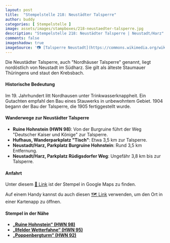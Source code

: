 ```yaml
---
layout: post
title:  "Stempelstelle 218: Neustädter Talsperre"
author: buddy
categories: [ Stempelstelle ]
image: assets/images/stampboxes/218-neustaedter-talsperre.jpg
description: "Stempelstelle 218: Neustädter Talsperre | Neustadt/Harz"
comments: false
imageshadow: true
imageSource: '📷 [Talsperre Neustadt](https://commons.wikimedia.org/wiki/File:Talsperre_Neustadt.jpg) von <a href="//commons.wikimedia.org/w/index.php?title=User:Xxschneider&amp;action=edit&amp;redlink=1" class="new" title="User:Xxschneider (page does not exist)">Xxschneider</a> unter Lizenz [CC BY 3.0](https://creativecommons.org/licenses/by/3.0)'
---
```


Die Neustädter Talsperre, auch "Nordhäuser Talsperre" genannt, liegt nordöstlich von Neustadt im Südharz. Sie gilt als älteste Staumauer Thüringens und staut den Krebsbach. 

#### Historische Bedeutung

Im 19. Jahrhundert litt Nordhausen unter Trinkwasserknappheit. Ein Gutachten empfahl den Bau eines Stauwerks in unbewohntem Gebiet. 1904 begann der Bau der Talsperre, die 1905 fertiggestellt wurde. 

#### Wanderwege zur Neustädter Talsperre

- **Ruine Hohnstein (HWN 98)**: Von der Burgruine führt der Weg "Deutscher Kaiser und Könige" zur Talsperre. 
- **Hufhaus, Wanderparkplatz "Tisch"**: Etwa 3,5 km zur Talsperre. 
- **Neustadt/Harz, Parkplatz Burgruine Hohnstein**: Rund 3,5 km Entfernung. 
- **Neustadt/Harz, Parkplatz Rüdigsdorfer Weg**: Ungefähr 3,8 km bis zur Talsperre. 

#### Anfahrt

Unter diesem [📍 Link](https://www.google.com/maps/dir/?api=1&origin=&destination=51.57888%2C%2010.86333) ist der Stempel in Google Maps zu finden.

<div class="android-only">
  Auf einem Handy kannst du auch diesen 
  <a href="geo:51.57888,10.86333">🗺️ Link</a> 
  verwenden, um den Ort in einer Kartenapp zu öffnen.
  <p></p>
</div>

#### Stempel in der Nähe

- [**„Ruine Hohnstein“ (HWN 98)**](/stempelstelle-98-ruine-hohnstein)
- [**„Ilfelder Wetterfahne“ (HWN 95)**](/stempelstelle-95-ilfelder-wetterfahne)
- [**„Poppenbergturm“ (HWN 92)**](/stempelstelle-92-poppenbergturm)
